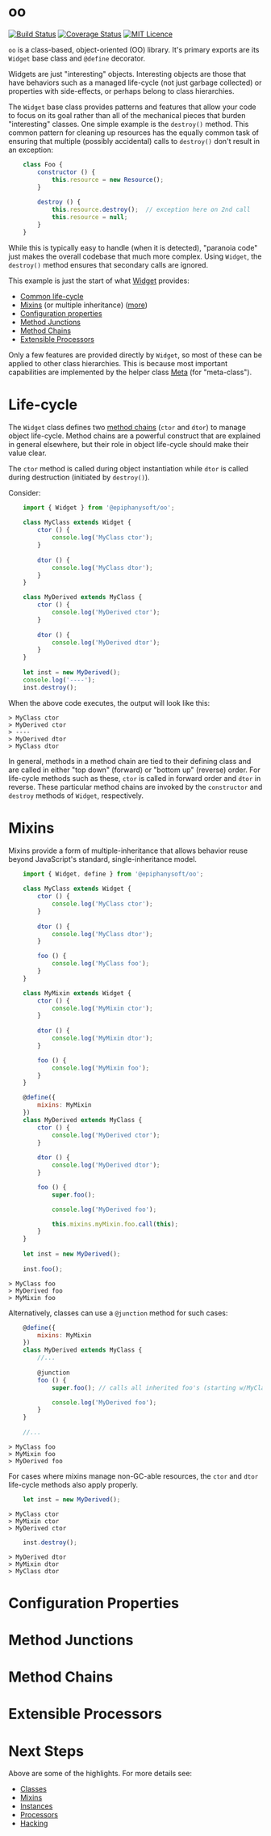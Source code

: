 # oo
[![Build Status](https://travis-ci.org/EpiphanySoft/oo.svg?branch=master)](https://travis-ci.org/EpiphanySoft/oo)
[![Coverage Status](https://coveralls.io/repos/github/EpiphanySoft/oo/badge.svg?branch=master)](https://coveralls.io/github/EpiphanySoft/oo?branch=master)
[![MIT Licence](https://badges.frapsoft.com/os/mit/mit.svg?v=103)](https://opensource.org/licenses/mit-license.php)

`oo` is a class-based, object-oriented (OO) library. It's primary exports are its `Widget`
base class and `@define` decorator.

Widgets are just "interesting" objects. Interesting objects are those that have behaviors
such as a managed life-cycle (not just garbage collected) or properties with side-effects,
or perhaps belong to class hierarchies.

The `Widget` base class provides patterns and features that allow your code to focus on
its goal rather than all of the mechanical pieces that burden "interesting" classes. One
simple example is the `destroy()` method. This common pattern for cleaning up resources
has the equally common task of ensuring that multiple (possibly accidental) calls to
`destroy()` don't result in an exception:

```javascript
    class Foo {
        constructor () {
            this.resource = new Resource();
        }
        
        destroy () {
            this.resource.destroy();  // exception here on 2nd call
            this.resource = null;
        }
    }
```

While this is typically easy to handle (when it is detected), "paranoia code" just makes
the overall codebase that much more complex. Using `Widget`, the `destroy()` method ensures
that secondary calls are ignored.

This example is just the start of what [Widget](./docs/Widget.md) provides:

 - [Common life-cycle](#_lifecycle)
 - [Mixins](#_mixins) (or multiple inheritance) ([more](./docs/Mixins.md))
 - [Configuration properties](#_configs)
 - [Method Junctions](#_junctions)
 - [Method Chains](#_chains)
 - [Extensible Processors](#_processors)

Only a few features are provided directly by `Widget`, so most of these can be applied to
other class hierarchies. This is because most important capabilities are implemented by
the helper class [Meta](./docs/Meta.md) (for "meta-class").

<a name="_lifecycle">

# Life-cycle

The `Widget` class defines two [method chains](#_chains) (`ctor` and `dtor`) to manage
object life-cycle. Method chains are a powerful construct that are explained in general
elsewhere, but their role in object life-cycle should make their value clear.

The `ctor` method is called during object instantiation while `dtor` is called during
destruction (initiated by `destroy()`).

Consider:

```javascript
    import { Widget } from '@epiphanysoft/oo';
    
    class MyClass extends Widget {
        ctor () {
            console.log('MyClass ctor');
        }
        
        dtor () {
            console.log('MyClass dtor');
        }
    }

    class MyDerived extends MyClass {
        ctor () {
            console.log('MyDerived ctor');
        }
        
        dtor () {
            console.log('MyDerived dtor');
        }
    }
    
    let inst = new MyDerived();
    console.log('----');
    inst.destroy();
```

When the above code executes, the output will look like this:
    
    > MyClass ctor
    > MyDerived ctor
    > ----
    > MyDerived dtor
    > MyClass dtor

In general, methods in a method chain are tied to their defining class and are called in
either "top down" (forward) or "bottom up" (reverse) order. For life-cycle methods such as
these, `ctor` is called in forward order and `dtor` in reverse. These particular method
chains are invoked by the `constructor` and `destroy` methods of `Widget`, respectively.

<a name="_mixins">

# Mixins

Mixins provide a form of multiple-inheritance that allows behavior reuse beyond JavaScript's
standard, single-inheritance model.

```javascript
    import { Widget, define } from '@epiphanysoft/oo';
    
    class MyClass extends Widget {
        ctor () {
            console.log('MyClass ctor');
        }
        
        dtor () {
            console.log('MyClass dtor');
        }

        foo () {
            console.log('MyClass foo');
        }
    }

    class MyMixin extends Widget {
        ctor () {
            console.log('MyMixin ctor');
        }
        
        dtor () {
            console.log('MyMixin dtor');
        }

        foo () {
            console.log('MyMixin foo');
        }
    }

    @define({
        mixins: MyMixin
    })
    class MyDerived extends MyClass {
        ctor () {
            console.log('MyDerived ctor');
        }
        
        dtor () {
            console.log('MyDerived dtor');
        }

        foo () {
            super.foo();

            console.log('MyDerived foo');

            this.mixins.myMixin.foo.call(this);
        }
    }
    
    let inst = new MyDerived();
    
    inst.foo();
```
    
    > MyClass foo
    > MyDerived foo
    > MyMixin foo

Alternatively, classes can use a `@junction` method for such cases:

```javascript
    @define({
        mixins: MyMixin
    })
    class MyDerived extends MyClass {
        //...
        
        @junction
        foo () {
            super.foo(); // calls all inherited foo's (starting w/MyClass)

            console.log('MyDerived foo');
        }
    }
    
    //...
```
    
    > MyClass foo
    > MyMixin foo
    > MyDerived foo

For cases where mixins manage non-GC-able resources, the `ctor` and `dtor` life-cycle
methods also apply properly. 

```javascript
    let inst = new MyDerived();
```
    
    > MyClass ctor
    > MyMixin ctor
    > MyDerived ctor

```javascript
    inst.destroy();
```
    
    > MyDerived dtor
    > MyMixin dtor
    > MyClass dtor

<a name="_configs">

# Configuration Properties

<a name="_junctions">

# Method Junctions

<a name="_chains">

# Method Chains

<a name="_processors">

# Extensible Processors

# Next Steps

Above are some of the highlights. For more details see:
 
 - [Classes](./docs/Classes.md)
 - [Mixins](./docs/Mixins.md)
 - [Instances](./docs/Instances.md)
 - [Processors](./docs/Processors.md)
 - [Hacking](./docs/dev.md)
